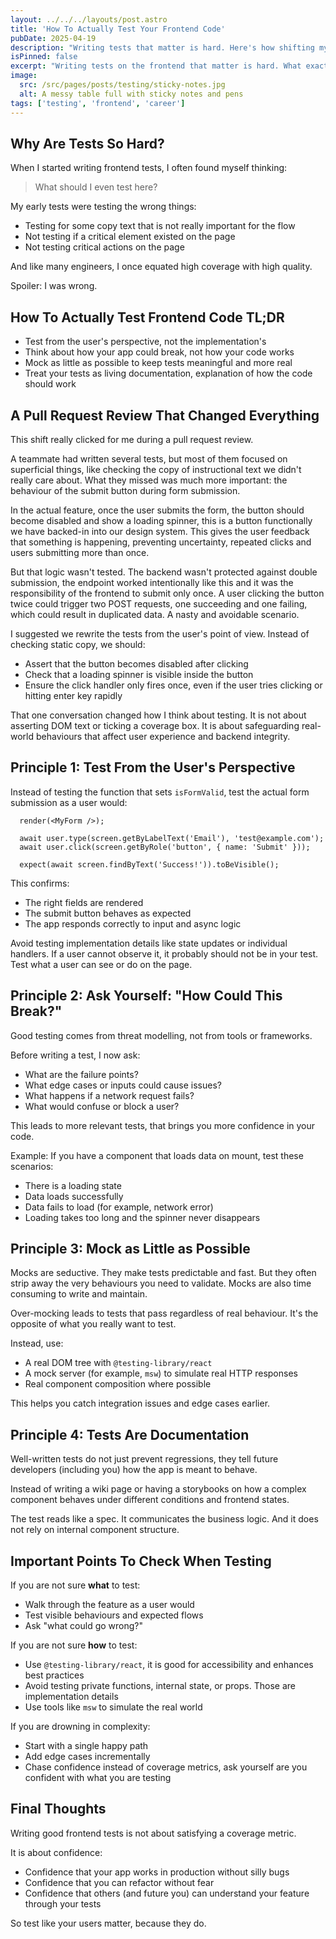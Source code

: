 ```yaml
---
layout: ../../../layouts/post.astro
title: 'How To Actually Test Your Frontend Code'
pubDate: 2025-04-19
description: "Writing tests that matter is hard. Here's how shifting my mindset from code coverage to user behaviour changed the way I test frontend applications."
isPinned: false
excerpt: "Writing tests on the frontend that matter is hard. What exactly to test can feel a bit mysterious and can lead to bad practices of either test the wrong things or testing less critical stuff on the page"
image:
  src: /src/pages/posts/testing/sticky-notes.jpg
  alt: A messy table full with sticky notes and pens 
tags: ['testing', 'frontend', 'career']
---
```


## Why Are Tests So Hard?

When I started writing frontend tests, I often found myself thinking:

> What should I even test here?

My early tests were testing the wrong things:  
- Testing for some copy text that is not really important for the flow
- Not testing if a critical element existed on the page
- Not testing critical actions on the page

And like many engineers, I once equated high coverage with high quality.

Spoiler: I was wrong.

## How To Actually Test Frontend Code TL;DR

- Test from the user's perspective, not the implementation's  
- Think about how your app could break, not how your code works  
- Mock as little as possible to keep tests meaningful and more real  
- Treat your tests as living documentation, explanation of how the code should work  

## A Pull Request Review That Changed Everything

This shift really clicked for me during a pull request review.

A teammate had written several tests, but most of them focused on superficial things, like checking the copy of instructional text we didn't really care about. What they missed was much more important: the behaviour of the submit button during form submission.

In the actual feature, once the user submits the form, the button should become disabled and show a loading spinner, this is a button functionally we have backed-in into our design system. This gives the user feedback that something is happening, preventing uncertainty, repeated clicks and users submitting more than once.

But that logic wasn't tested. The backend wasn't protected against double submission, the endpoint worked intentionally like this and it was the responsibility of the frontend to submit only once. A user clicking the button twice could trigger two POST requests, one succeeding and one failing, which could result in duplicated data. A nasty and avoidable scenario.

I suggested we rewrite the tests from the user's point of view. Instead of checking static copy, we should:

- Assert that the button becomes disabled after clicking
- Check that a loading spinner is visible inside the button
- Ensure the click handler only fires once, even if the user tries clicking or hitting enter key rapidly

That one conversation changed how I think about testing. It is not about asserting DOM text or ticking a coverage box. It is about safeguarding real-world behaviours that affect user experience and backend integrity.

## Principle 1: Test From the User's Perspective

Instead of testing the function that sets `isFormValid`, test the actual form submission as a user would:

```tsx
  render(<MyForm />);
  
  await user.type(screen.getByLabelText('Email'), 'test@example.com');
  await user.click(screen.getByRole('button', { name: 'Submit' }));

  expect(await screen.findByText('Success!')).toBeVisible();
```

This confirms:
- The right fields are rendered
- The submit button behaves as expected
- The app responds correctly to input and async logic

Avoid testing implementation details like state updates or individual handlers. If a user cannot observe it, it probably should not be in your test. Test what a user can see or do on the page.

## Principle 2: Ask Yourself: "How Could This Break?"

Good testing comes from threat modelling, not from tools or frameworks.

Before writing a test, I now ask:
- What are the failure points?
- What edge cases or inputs could cause issues?
- What happens if a network request fails?
- What would confuse or block a user?

This leads to more relevant tests, that brings you more confidence in your code.

Example: If you have a component that loads data on mount, test these scenarios:
- There is a loading state
- Data loads successfully
- Data fails to load (for example, network error)
- Loading takes too long and the spinner never disappears

## Principle 3: Mock as Little as Possible

Mocks are seductive. They make tests predictable and fast. But they often strip away the very behaviours you need to validate. Mocks are also time consuming to write and maintain.

Over-mocking leads to tests that pass regardless of real behaviour. It's the opposite of what you really want to test.

Instead, use:
- A real DOM tree with `@testing-library/react`
- A mock server (for example, `msw`) to simulate real HTTP responses
- Real component composition where possible

This helps you catch integration issues and edge cases earlier.

## Principle 4: Tests Are Documentation

Well-written tests do not just prevent regressions, they tell future developers (including you) how the app is meant to behave.

Instead of writing a wiki page or having a storybooks on how a complex component behaves under different conditions and frontend states.

The test reads like a spec. It communicates the business logic. And it does not rely on internal component structure.

## Important Points To Check When Testing 

If you are not sure **what** to test:  
- Walk through the feature as a user would
- Test visible behaviours and expected flows
- Ask "what could go wrong?"

If you are not sure **how** to test:  
- Use `@testing-library/react`, it is good for accessibility and enhances best practices
- Avoid testing private functions, internal state, or props. Those are implementation details
- Use tools like `msw` to simulate the real world

If you are drowning in complexity:  
- Start with a single happy path  
- Add edge cases incrementally
- Chase confidence instead of coverage metrics, ask yourself are you confident with what you are testing

## Final Thoughts

Writing good frontend tests is not about satisfying a coverage metric.

It is about confidence:  
- Confidence that your app works in production without silly bugs  
- Confidence that you can refactor without fear  
- Confidence that others (and future you) can understand your feature through your tests  

So test like your users matter, because they do.
